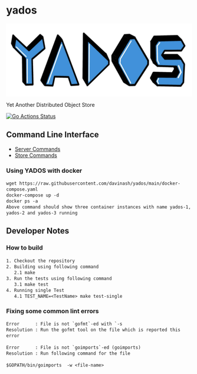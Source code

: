 # yados
<img src="https://github.com/davinash/yados/blob/main/logo.jpg" align="center"/>

Yet Another Distributed Object Store

[![Go Actions Status](https://github.com/davinash/yados/workflows/Go/badge.svg)](https://github.com/davinash/yados/actions)

## Command Line Interface
* [Server Commands](server.md)
* [Store Commands](store.md)

### Using YADOS with docker
```shell
wget https://raw.githubusercontent.com/davinash/yados/main/docker-compose.yaml
docker-compose up -d
docker ps -a 
Above command should show three container instances with name yados-1, yados-2 and yados-3 running
```

## Developer Notes
### How to build
```shell
1. Checkout the repository
2. Building using following command
   2.1 make
3. Run the tests using following command
   3.1 make test
4. Running single Test 
   4.1 TEST_NAME=<TestName> make test-single
```

### Fixing some common lint errors
```shell
Error      : File is not `gofmt`-ed with `-s
Resolution : Run the gofmt tool on the file which is reported this error

Error      : File is not `goimports`-ed (goimports)
Resolution : Run following command for the file

$GOPATH/bin/goimports  -w <file-name> 
```